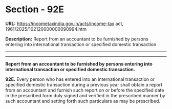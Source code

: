 # Section - 92E

**URL:** https://incometaxindia.gov.in/acts/income-tax act, 1961/2025/102120000000090994.htm

**Description:** Report from an accountant to be furnished by persons entering into international transaction or specified domestic transaction

---

****

**Report from an accountant to be furnished by persons entering into international transaction or specified domestic transaction.**

**92E.** Every person who has entered into an international transaction or specified domestic transaction during a previous year shall obtain a report from an accountant and furnish such report on or before the specified date in the prescribed form duly signed and verified in the prescribed manner by such accountant and setting forth such particulars as may be prescribed.